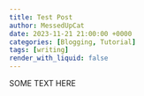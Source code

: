 ```yaml
---
title: Test Post
author: MessedUpCat
date: 2023-11-21 21:00:00 +0000
categories: [Blogging, Tutorial]
tags: [writing]
render_with_liquid: false
---
```

SOME TEXT HERE